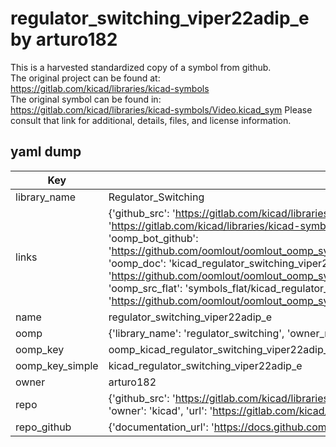 # regulator_switching_viper22adip_e by arturo182  
This is a harvested standardized copy of a symbol from github.  
The original project can be found at:  
https://gitlab.com/kicad/libraries/kicad-symbols  
The original symbol can be found in:
https://gitlab.com/kicad/libraries/kicad-symbols/Video.kicad_sym
Please consult that link for additional, details, files, and license information.  
## yaml dump  
| Key | Value |  
| --- | --- |  
| library_name | Regulator_Switching |  
| links | {'github_src': 'https://gitlab.com/kicad/libraries/kicad-symbols/Video.kicad_sym', 'github_src_repo': 'https://gitlab.com/kicad/libraries/kicad-symbols', 'oomp_bot': 'kicad_regulator_switching_viper22adip_e/working', 'oomp_bot_github': 'https://github.com/oomlout/oomlout_oomp_symbol_bot/tree/main/kicad_regulator_switching_viper22adip_e/working', 'oomp_doc': 'kicad_regulator_switching_viper22adip_e/working', 'oomp_doc_github': 'https://github.com/oomlout/oomlout_oomp_symbol_doc/tree/main/kicad_regulator_switching_viper22adip_e/working', 'oomp_src_flat': 'symbols_flat/kicad_regulator_switching_viper22adip_e/working', 'oomp_src_flat_github': 'https://github.com/oomlout/oomlout_oomp_symbol_src/tree/main/kicad_regulator_switching_viper22adip_e/working'} |  
| name | regulator_switching_viper22adip_e |  
| oomp | {'library_name': 'regulator_switching', 'owner_name': 'kicad', 'symbol_name': 'regulator_switching_viper22adip_e'} |  
| oomp_key | oomp_kicad_regulator_switching_viper22adip_e |  
| oomp_key_simple | kicad_regulator_switching_viper22adip_e |  
| owner | arturo182 |  
| repo | {'github_src': 'https://gitlab.com/kicad/libraries/kicad-symbols/Video.kicad_sym', 'name': 'libraries/kicad-symbols', 'owner': 'kicad', 'url': 'https://gitlab.com/kicad/libraries/kicad-symbols'} |  
| repo_github | {'documentation_url': 'https://docs.github.com/rest/repos/repos#get-a-repository', 'message': 'Not Found'} |  

